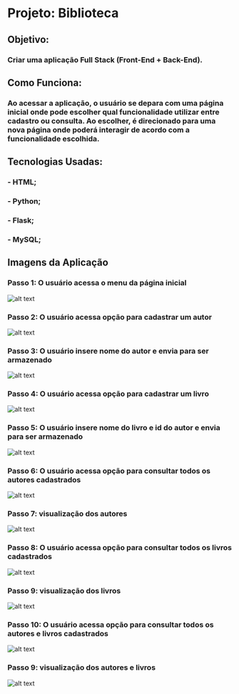 # Projeto: Biblioteca

## Objetivo:

### Criar uma aplicação Full Stack (Front-End + Back-End).

## Como Funciona:

### Ao acessar a aplicação, o usuário se depara com uma página inicial onde pode escolher qual funcionalidade utilizar entre cadastro ou consulta. Ao escolher, é direcionado para uma nova página onde poderá interagir de acordo com a funcionalidade escolhida.

## Tecnologias Usadas:

### - HTML;

### - Python;

### - Flask;

### - MySQL;

## Imagens da Aplicação

### Passo 1: O usuário acessa o menu da página inicial

![alt text]()

### Passo 2: O usuário acessa opção para cadastrar um autor

![alt text]()

### Passo 3: O usuário insere nome do autor e envia para ser armazenado

![alt text]()

### Passo 4: O usuário acessa opção para cadastrar um livro

![alt text]()

### Passo 5: O usuário insere nome do livro e id do autor e envia para ser armazenado 

![alt text]()

### Passo 6: O usuário acessa opção para consultar todos os autores cadastrados

![alt text]()

### Passo 7: visualização dos autores

![alt text]()

### Passo 8: O usuário acessa opção para consultar todos os livros cadastrados

![alt text]()

### Passo 9: visualização dos livros

![alt text]()

### Passo 10: O usuário acessa opção para consultar todos os autores e livros cadastrados

![alt text]()

### Passo 9: visualização dos autores e livros

![alt text]()